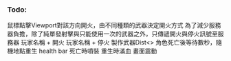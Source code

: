 ﻿### Todo:
鼠標點擊Viewport對該方向開火，由不同種類的武器決定開火方式
為了減少服務器負擔，除了純單發射擊與只能使用一次的武器之外，只傳遞開火與停火訊號至服務器
玩家名稱 + 開火
玩家名稱 + 停火
製作武器Dist<>
角色死亡後等待數秒，隨機地點重生
health bar
死亡時噴裝
重生時滿血
畫面震動
